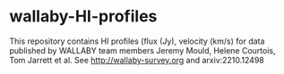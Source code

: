 # wallaby-HI-profiles
This repository contains HI profiles (flux (Jy), velocity (km/s) for data published by WALLABY team members Jeremy Mould, Helene Courtois, Tom Jarrett et al.
See http://wallaby-survey.org and arxiv:2210.12498
